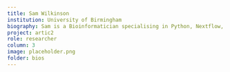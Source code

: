 ```yaml
---
title: Sam Wilkinson
institution: University of Birmingham
biography: Sam is a Bioinformatician specialising in Python, Nextflow, and cloud engineering based at the University of Birmingham. He maintains the ARTIC amplicon assembly pipelines and can often be found frowning at his monitor while frantically trying to squash bugs he created while squashing a previous bug.
project: artic2
role: researcher
column: 3
image: placeholder.png
folder: bios
---
```

